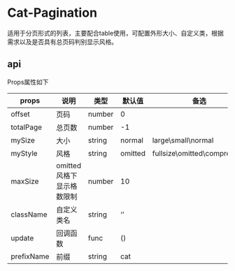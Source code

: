 # Cat-Pagination
适用于分页形式的列表，主要配合table使用，可配置外形大小、自定义类，根据需求以及是否具有总页码判别显示风格。

## api

Props属性如下

props | 说明 | 类型 | 默认值 | 备选 
------------ |--------------- | ------------- | ------------- | -------------
offset | 页码 | number | 0 |
totalPage | 总页数 | number | -1 |
mySize | 大小 | string | normal | large\small\normal |
myStyle | 风格 | string | omitted | fullsize\omitted\compressed |
maxSize | omitted风格下显示格数限制 | number | 10 |
className | 自定义类名 | string | ‘’ |
update | 回调函数 | func | () |
prefixName | 前缀 | string | cat |

